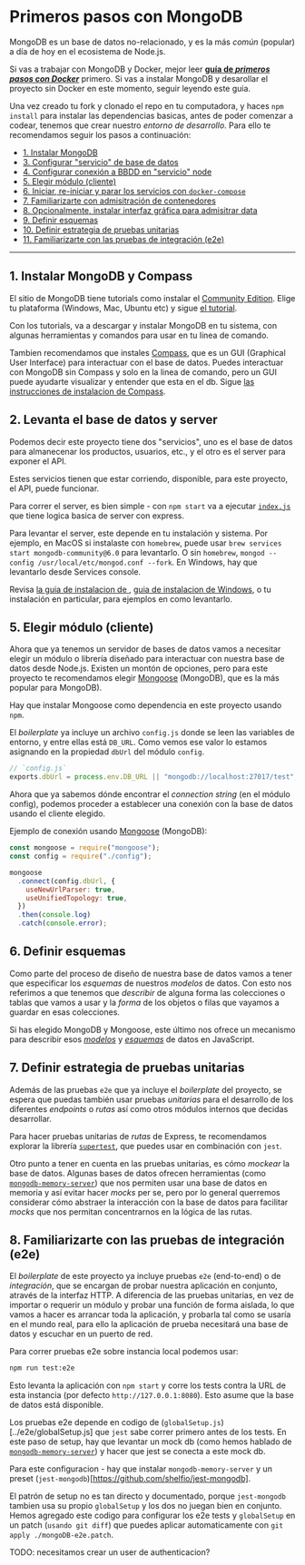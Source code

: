 # Primeros pasos con MongoDB

MongoDB es un base de datos no-relacionado, y es la más _común_ (popular)
a día de hoy en el ecosistema de Node.js.

Si vas a trabajar con MongoDB y Docker, mejor leer [**guía de _primeros pasos con Docker_**](./GETTING-STARTED-DOCKER.md) primero. Si vas a instalar MongoDB y desarollar el proyecto sin
Docker en este momento, seguir leyendo este guia.

Una vez creado tu fork y clonado el repo en tu computadora, y haces `npm install`
para instalar las dependencias basicas, antes de poder
comenzar a codear, tenemos que crear nuestro _entorno de desarrollo_.
Para ello te recomendamos seguir los pasos a continuación:

* [1. Instalar MongoDB](#1-instalar-mongodb-y-compass)
* [3. Configurar "servicio" de base de datos](#3-configurar-servicio-de-base-de-datos)
* [4. Configurar conexión a BBDD en "servicio" node](#4-configurar-conexión-a-bbdd-en-servicio-node)
* [5. Elegir módulo (cliente)](#5-elegir-módulo-cliente)
* [6. Iniciar, re-iniciar y parar los servicios con `docker-compose`](#6-iniciar-re-iniciar-y-parar-los-servicios-con-docker-compose)
* [7. Familiarizarte con admisitración de contenedores](#7-familiarizarte-con-admisitración-de-contenedores)
* [8. Opcionalmente, instalar interfaz gráfica para admisitrar data](#8-opcionalmente-instalar-interfaz-gráfica-para-admisitrar-data)
* [9. Definir esquemas](#9-definir-esquemas)
* [10. Definir estrategia de pruebas unitarias](#10-definir-estrategia-de-pruebas-unitarias)
* [11. Familiarizarte con las pruebas de integración (e2e)](#11-familiarizarte-con-las-pruebas-de-integración-e2e)

***

## 1. Instalar MongoDB y Compass

El sitio de MongoDB tiene tutorials como instalar el [Community Edition](https://www.mongodb.com/docs/compass/current/install/).
Elige tu plataforma (Windows, Mac, Ubuntu etc) y sigue [el tutorial](https://www.mongodb.com/docs/manual/installation/#mongodb-installation-tutorials).

Con los tutorials, va a descargar y instalar MongoDB en tu sistema, con algunas
herramientas y comandos para usar en tu linea de comando.

Tambien recomendamos que instales [Compass](https://www.mongodb.com/products/compass), que es
un GUI (Graphical User Interface) para interactuar con el base de datos. Puedes interactuar
con MongoDB sin Compass y solo en la linea de comando, pero un GUI puede ayudarte visualizar
y entender que esta en el db. Sigue [las
instrucciones de instalacion de Compass](https://www.mongodb.com/docs/compass/current/install/).


## 2. Levanta el base de datos y server

Podemos decir este proyecto tiene dos "servicios", uno es el base de datos para almanecenar
los productos, usuarios, etc., y el otro es el server para exponer el API.

Estes servicios tienen que estar corriendo, disponible, para este proyecto, el API,
puede funcionar.

Para correr el server, es bien simple - con `npm start` va a ejecutar 
[`index.js`](../index.js) que tiene logica basica de server con express.

Para levantar el server, este depende en tu instalación y sistema. 
Por ejemplo, en MacOS si instalaste con `homebrew`, puede usar 
`brew services start mongodb-community@6.0` para levantarlo. O sin `homebrew`,
`mongod --config /usr/local/etc/mongod.conf --fork`. En Windows, hay que levantarlo
desde Services console.

Revisa [la guia de instalacion de
](https://www.mongodb.com/docs/manual/tutorial/install-mongodb-on-os-x/#run-mongodb-community-edition), 
[guia de instalacion de Windows](https://www.mongodb.com/docs/manual/tutorial/install-mongodb-on-windows/#run-mongodb-community-edition-as-a-windows-service), o tu instalación en particular, para
ejemplos en como levantarlo.

## 5. Elegir módulo (cliente)

Ahora que ya tenemos un servidor de bases de datos vamos a necesitar elegir un
módulo o librería diseñado para interactuar con nuestra base de datos desde
Node.js. Existen un montón de opciones, pero para este proyecto te recomendamos
elegir [Mongoose](https://mongoosejs.com/) (MongoDB), que es la más popular para MongoDB).

Hay que instalar Mongoose como dependencia en este proyecto usando `npm`.

El _boilerplate_ ya incluye un archivo `config.js` donde se leen las
variables de entorno, y entre ellas está `DB_URL`. Como vemos ese valor lo
estamos asignando en la propiedad `dbUrl` del módulo `config`.

```js
// `config.js`
exports.dbUrl = process.env.DB_URL || "mongodb://localhost:27017/test";
```

Ahora que ya sabemos dónde encontrar el _connection string_ (en el módulo
config), podemos proceder a establecer una conexión con la base de datos
usando el cliente elegido.

Ejemplo de conexión usando [Mongoose](https://mongoosejs.com/) (MongoDB):

```js
const mongoose = require("mongoose");
const config = require("./config");

mongoose
  .connect(config.dbUrl, {
    useNewUrlParser: true,
    useUnifiedTopology: true,
  })
  .then(console.log)
  .catch(console.error);
```

## 6. Definir esquemas

Como parte del proceso de diseño de nuestra base de datos vamos a tener que
especificar los _esquemas_ de nuestros _modelos_ de datos. Con esto nos
referimos a que tenemos que _describir_ de alguna forma las colecciones o
tablas que vamos a usar y la _forma_ de los objetos o filas que vayamos a
guardar en esas colecciones.

Si has elegido MongoDB y Mongoose, este último nos ofrece un mecanismo para
describir esos [_modelos_](https://mongoosejs.com/docs/models.html) y
[_esquemas_](https://mongoosejs.com/docs/guide.html) de datos en JavaScript.

## 7. Definir estrategia de pruebas unitarias

Además de las pruebas `e2e` que ya incluye el _boilerplate_ del proyecto, se
espera que puedas también usar pruebas _unitarias_ para el desarrollo de los
diferentes _endpoints_ o _rutas_ así como otros módulos internos que decidas
desarrollar.

Para hacer pruebas unitarias de _rutas_ de Express, te recomendamos explorar la
librería [`supertest`](https://www.npmjs.com/package/supertest), que puedes usar
en combinación con `jest`.

Otro punto a tener en cuenta en las pruebas unitarias, es cómo _mockear_ la base
de datos. Algunas bases de datos ofrecen herramientas (como
[`mongodb-memory-server`](https://github.com/nodkz/mongodb-memory-server)) que
nos permiten usar una base de datos en memoria y así evitar hacer _mocks_ per
se, pero por lo general querremos considerar cómo abstraer la interacción
con la base de datos para facilitar _mocks_ que nos permitan concentrarnos en
la lógica de las rutas.

## 8. Familiarizarte con las pruebas de integración (e2e)

El _boilerplate_ de este proyecto ya incluye pruebas `e2e` (end-to-end) o de
_integración_, que se encargan de probar nuestra aplicación en conjunto,
através de la interfaz HTTP. A diferencia de las pruebas unitarias, en vez
de importar o requerir un módulo y probar una función de forma aislada, lo que
vamos a hacer es arrancar toda la aplicación, y probarla tal como se usaría en
el mundo real, para ello la aplicación de prueba necesitará una base de datos y
escuchar en un puerto de red.

Para correr pruebas e2e sobre instancia local podemos usar:

```sh
npm run test:e2e
```

Esto levanta la aplicación con `npm start` y corre los tests contra la URL de
esta instancia (por defecto `http://127.0.0.1:8080`). Esto asume que la base de
datos está disponible.

Los pruebas e2e depende en codigo de (`globalSetup.js`)[../e2e/globalSetup.js] que `jest`
sabe correr primero antes de los tests. En este paso de setup, hay que levantar un 
mock db (como hemos hablado de [`mongodb-memory-server`](https://github.com/nodkz/mongodb-memory-server))
y hacer que jest se conecta a este mock db.

Para este configuracion - hay que instalar `mongodb-memory-server` y un preset (`jest-mongodb`)[https://github.com/shelfio/jest-mongodb].

El patrón de setup no es tan directo y documentado, porque `jest-mongodb` tambien usa su propio `globalSetup`
y los dos no juegan bien en conjunto. Hemos agregado este codigo para configurar los e2e tests
y `globalSetup` en un patch (`usando git diff`) que puedes aplicar automaticamente con
`git apply ./mongoDB-e2e.patch`.

TODO: necesitamos crear un user de authenticacion?
